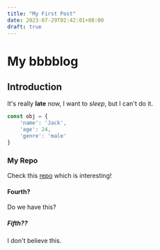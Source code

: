 ```yaml
---
title: "My First Post"
date: 2023-07-29T02:42:01+08:00
draft: true
---
```

# My bbbblog

## Introduction

It's really **late** now, I want to *sleep*, but I can't do it.

```js
const obj = {
    'name': 'Jack',
    'age': 24,
    'genre': 'male'
}
```

### My Repo

Check this [repo](https://github.com/z1645444/config) which is interesting!

#### Fourth?

Do we have this?

##### Fifth??

I don't believe this.


